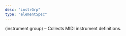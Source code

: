```yaml
---
desc: "instrGrp"
type: "elementSpec"
---
```


(instrument group) – Collects MIDI instrument definitions.
